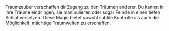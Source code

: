 Traumzauber verschaffen dir Zugang zu den Träumen anderer. Du kannst in ihre Träume eindringen, sie manipulieren oder sogar Feinde in einen tiefen Schlaf versetzen. Diese Magie bietet sowohl subtile Kontrolle als auch die Möglichkeit, mächtige Traumwelten zu erschaffen.
